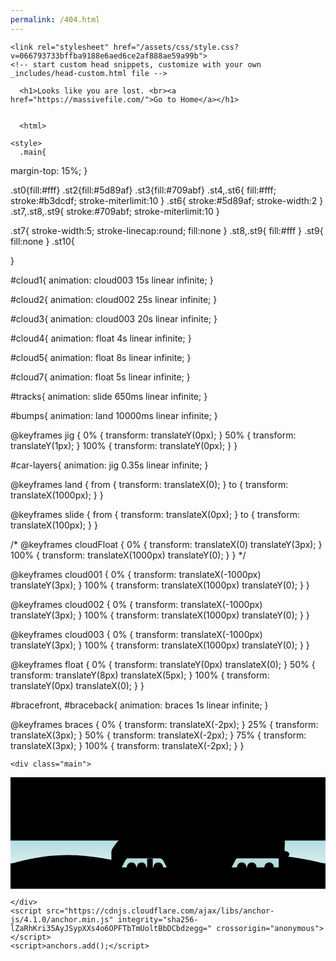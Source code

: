 ```yaml
---
permalink: /404.html
---
```


<!DOCTYPE html>
<html lang="en-US">
  <head>
    <meta charset="UTF-8">
    <meta http-equiv="X-UA-Compatible" content="IE=edge">
    <meta name="viewport" content="width=device-width, initial-scale=1">

<!-- Begin Jekyll SEO tag v2.7.1 -->
<title>karan36k.github.io</title>
<meta name="generator" content="Jekyll v3.9.0" />
<meta property="og:title" content="karan36k.github.io" />
<meta property="og:locale" content="en_US" />
<link rel="canonical" href="http://massivefile.com/404.html" />
<meta property="og:url" content="http://massivefile.com/404.html" />
<meta property="og:site_name" content="karan36k.github.io" />
<meta name="twitter:card" content="summary" />
<meta property="twitter:title" content="karan36k.github.io" />
<script type="application/ld+json">
{"url":"http://massivefile.com/404.html","@type":"WebPage","headline":"https://massivefile.com","@context":"https://schema.org"}</script>
<!-- End Jekyll SEO tag -->

    <link rel="stylesheet" href="/assets/css/style.css?v=066793733bffba9188e6aed6ce2af888ae59a99b">
    <!-- start custom head snippets, customize with your own _includes/head-custom.html file -->

<!-- Setup Google Analytics -->



<!-- You can set your favicon here -->
<!-- link rel="shortcut icon" type="image/x-icon" href="/favicon.ico" -->

<!-- end custom head snippets -->

  </head>
  <body>
    <div class="container-lg px-3 my-5 markdown-body">
      
      <h1>Looks like you are lost. <br><a href="https://massivefile.com/">Go to Home</a></h1>
      

      <html>
  
  <head>
    <meta property="og:title" content="https://massivefile.com" />
  
    <style>
      .main{
  margin-top: 15%;
}

.st0{fill:#fff}
.st2{fill:#5d89af}
.st3{fill:#709abf}
.st4,.st6{
  fill:#fff;
  stroke:#b3dcdf;
  stroke-miterlimit:10
}
.st6{
  stroke:#5d89af;
  stroke-width:2
}
.st7,.st8,.st9{
  stroke:#709abf;
  stroke-miterlimit:10
}

.st7{
  stroke-width:5;
  stroke-linecap:round;
  fill:none
}
.st8,.st9{
  fill:#fff
}
.st9{
  fill:none
}
.st10{
  
}

#cloud1{
  animation: cloud003 15s linear infinite;
}

#cloud2{
  animation: cloud002 25s linear infinite;
}

#cloud3{
  animation: cloud003 20s linear infinite;
}

#cloud4{
  animation: float 4s linear infinite;
}

#cloud5{
  animation: float 8s linear infinite;
}

#cloud7{
  animation: float 5s linear infinite;
}

#tracks{
  animation: slide 650ms linear infinite;
}

#bumps{
  animation: land 10000ms linear infinite;
}

@keyframes jig {
    0% { transform: translateY(0px); }
    50% { transform: translateY(1px); }
    100% { transform: translateY(0px); }
}

#car-layers{
  animation: jig 0.35s linear infinite;
}

@keyframes land {
    from { transform: translateX(0); }
    to { transform: translateX(1000px); }
}


@keyframes slide {
    from { transform: translateX(0px); }
    to { transform: translateX(100px); }
}

/* @keyframes cloudFloat {
  0% { transform: translateX(0) translateY(3px); }
  100% { transform: translateX(1000px) translateY(0); }
} */

@keyframes cloud001 {
  0% { transform: translateX(-1000px) translateY(3px); }
  100% { transform: translateX(1000px) translateY(0); }
}

@keyframes cloud002 {
  0% { transform: translateX(-1000px) translateY(3px); }
  100% { transform: translateX(1000px) translateY(0); }
}

@keyframes cloud003 {
  0% { transform: translateX(-1000px) translateY(3px); }
  100% { transform: translateX(1000px) translateY(0); }
}

@keyframes float {
    0% { transform: translateY(0px) translateX(0); }
    50% { transform: translateY(8px) translateX(5px); }
    100% { transform: translateY(0px) translateX(0); }
}

#bracefront, #braceback{
  animation: braces 1s linear infinite;
}

@keyframes braces {
    0% { transform: translateX(-2px); }
  25% { transform: translateX(3px); }
    50% { transform: translateX(-2px); }
    75% { transform: translateX(3px); }
  100% { transform: translateX(-2px); }
}
    </style>
  </head>
  
  
  <body>
  
    <div class="main">
  <div>
    <svg xmlns="http://www.w3.org/2000/svg" viewBox="0 0 1000 355">
  <g id="ocean">
    <path id="sky" class="st0" d="M0 0h1000v203.1H0z" />
    <linearGradient id="water_1_" gradientUnits="userSpaceOnUse" x1="500" y1="354" x2="500" y2="200.667">
      <stop offset="0" stop-color="#fff" />
      <stop offset="1" stop-color="#b3dcdf" />
    </linearGradient>
    <path id="water" fill="url(#water_1_)" d="M0 200.7h1000V354H0z" />
    <path id="land" class="st0" d="M0 273.4h1000V354H0z" />
    <g id="bumps">
      <path class="st0" d="M0 275.2s83.8-28 180-28 197 28 197 28H0z" />
    <path class="st0" d="M377 275.2s54.7-28 117.5-28 128.6 28 128.6 28H377z" />
    <path class="st0" d="M623.2 275.2s83.7-28 179.9-28 196.9 28 196.9 28H623.2z" />
      <path class="st0" d="M-998 275.2s83.8-28 180-28 197 28 197 28h-377z" />
      <path class="st0" d="M-621 275.2s54.7-28 117.5-28 128.6 28 128.6 28H-621z" />
      <path class="st0" d="M-374.8 275.2s83.7-28 179.9-28S2 275.2 2 275.2h-376.8z" />
    </g>
  </g>
  <g id="tracks">
    <path class="st2" d="M9.8 282.4h-3L0 307.6h3z" />
    <path class="st2" d="M19.8 282.4h-3L10 307.6h3z" />
    <path class="st2" d="M29.8 282.4h-3L20 307.6h3z" />
    <path class="st2" d="M39.8 282.4h-3L30 307.6h3z" />
    <path class="st2" d="M49.8 282.4h-3L40 307.6h3z" />
    <path class="st2" d="M59.8 282.4h-3L50 307.6h3z" />
    <path class="st2" d="M69.8 282.4h-3L60 307.6h3z" />
    <path class="st2" d="M79.8 282.4h-3L70 307.6h3z" />
    <path class="st2" d="M89.8 282.4h-3L80 307.6h3z" />
    <path class="st2" d="M99.8 282.4h-3L90 307.6h3z" />
    <path class="st2" d="M109.8 282.4h-3l-6.8 25.2h3z" />
    <path class="st2" d="M119.8 282.4h-3l-6.8 25.2h3z" />
    <path class="st2" d="M129.8 282.4h-3l-6.8 25.2h3z" />
    <path class="st2" d="M139.8 282.4h-3l-6.8 25.2h3z" />
    <path class="st2" d="M149.8 282.4h-3l-6.8 25.2h3z" />
    <path class="st2" d="M159.8 282.4h-3l-6.8 25.2h3z" />
    <path class="st2" d="M169.8 282.4h-3l-6.8 25.2h3z" />
    <path class="st2" d="M179.8 282.4h-3l-6.8 25.2h3z" />
    <path class="st2" d="M189.8 282.4h-3l-6.8 25.2h3z" />
    <path class="st2" d="M199.8 282.4h-3l-6.8 25.2h3z" />
    <path class="st2" d="M209.8 282.4h-3l-6.8 25.2h3z" />
    <path class="st2" d="M219.8 282.4h-3l-6.8 25.2h3z" />
    <path class="st2" d="M229.8 282.4h-3l-6.8 25.2h3z" />
    <path class="st2" d="M239.8 282.4h-3l-6.8 25.2h3z" />
    <path class="st2" d="M249.8 282.4h-3l-6.8 25.2h3z" />
    <path class="st2" d="M259.8 282.4h-3l-6.8 25.2h3z" />
    <path class="st2" d="M269.8 282.4h-3l-6.8 25.2h3z" />
    <path class="st2" d="M279.8 282.4h-3l-6.8 25.2h3z" />
    <path class="st2" d="M289.8 282.4h-3l-6.8 25.2h3z" />
    <path class="st2" d="M299.8 282.4h-3l-6.8 25.2h3z" />
    <path class="st2" d="M309.8 282.4h-3l-6.8 25.2h3z" />
    <path class="st2" d="M319.8 282.4h-3l-6.8 25.2h3z" />
    <path class="st2" d="M329.8 282.4h-3l-6.8 25.2h3z" />
    <path class="st2" d="M339.8 282.4h-3l-6.8 25.2h3z" />
    <path class="st2" d="M349.8 282.4h-3l-6.8 25.2h3z" />
    <path class="st2" d="M359.8 282.4h-3l-6.8 25.2h3z" />
    <path class="st2" d="M369.8 282.4h-3l-6.8 25.2h3z" />
    <path class="st2" d="M379.8 282.4h-3l-6.8 25.2h3z" />
    <path class="st2" d="M389.8 282.4h-3l-6.8 25.2h3z" />
    <path class="st2" d="M399.8 282.4h-3l-6.8 25.2h3z" />
    <path class="st2" d="M409.8 282.4h-3l-6.8 25.2h3z" />
    <path class="st2" d="M419.8 282.4h-3l-6.8 25.2h3z" />
    <path class="st2" d="M429.8 282.4h-3l-6.8 25.2h3z" />
    <path class="st2" d="M439.8 282.4h-3l-6.8 25.2h3z" />
    <path class="st2" d="M449.8 282.4h-3l-6.8 25.2h3z" />
    <path class="st2" d="M459.8 282.4h-3l-6.8 25.2h3z" />
    <path class="st2" d="M469.8 282.4h-3l-6.8 25.2h3z" />
    <path class="st2" d="M479.8 282.4h-3l-6.8 25.2h3z" />
    <path class="st2" d="M489.8 282.4h-3l-6.8 25.2h3z" />
    <path class="st2" d="M499.8 282.4h-3l-6.8 25.2h3z" />
    <path class="st2" d="M1000 282.4h-3l-6.8 25.2h3z" />
    <path class="st2" d="M990 282.4h-3l-6.8 25.2h3z" />
    <path class="st2" d="M980 282.4h-3l-6.8 25.2h3z" />
    <path class="st2" d="M970 282.4h-3l-6.8 25.2h3z" />
    <path class="st2" d="M960 282.4h-3l-6.8 25.2h3z" />
    <path class="st2" d="M950 282.4h-3l-6.8 25.2h3z" />
    <path class="st2" d="M940 282.4h-3l-6.8 25.2h3z" />
    <path class="st2" d="M930 282.4h-3l-6.8 25.2h3z" />
    <path class="st2" d="M920 282.4h-3l-6.8 25.2h3z" />
    <path class="st2" d="M910 282.4h-3l-6.8 25.2h3z" />
    <path class="st2" d="M900 282.4h-3l-6.8 25.2h3z" />
    <path class="st2" d="M890 282.4h-3l-6.8 25.2h3z" />
    <path class="st2" d="M880 282.4h-3l-6.8 25.2h3z" />
    <path class="st2" d="M870 282.4h-3l-6.8 25.2h3z" />
    <path class="st2" d="M860 282.4h-3l-6.8 25.2h3z" />
    <path class="st2" d="M850 282.4h-3l-6.8 25.2h3z" />
    <path class="st2" d="M840 282.4h-3l-6.8 25.2h3z" />
    <path class="st2" d="M830 282.4h-3l-6.8 25.2h3z" />
    <path class="st2" d="M820 282.4h-3l-6.8 25.2h3z" />
    <path class="st2" d="M810 282.4h-3l-6.8 25.2h3z" />
    <path class="st2" d="M800 282.4h-3l-6.8 25.2h3z" />
    <path class="st2" d="M790 282.4h-3l-6.8 25.2h3z" />
    <path class="st2" d="M780 282.4h-3l-6.8 25.2h3z" />
    <path class="st2" d="M770 282.4h-3l-6.8 25.2h3z" />
    <path class="st2" d="M760 282.4h-3l-6.8 25.2h3z" />
    <path class="st2" d="M750 282.4h-3l-6.8 25.2h3z" />
    <path class="st2" d="M740 282.4h-3l-6.8 25.2h3z" />
    <path class="st2" d="M730 282.4h-3l-6.8 25.2h3z" />
    <path class="st2" d="M720 282.4h-3l-6.8 25.2h3z" />
    <path class="st2" d="M710 282.4h-3l-6.8 25.2h3z" />
    <path class="st2" d="M700 282.4h-3l-6.8 25.2h3z" />
    <path class="st2" d="M690 282.4h-3l-6.8 25.2h3z" />
    <path class="st2" d="M680 282.4h-3l-6.8 25.2h3z" />
    <path class="st2" d="M670 282.4h-3l-6.8 25.2h3z" />
    <path class="st2" d="M660 282.4h-3l-6.8 25.2h3z" />
    <path class="st2" d="M650 282.4h-3l-6.8 25.2h3z" />
    <path class="st2" d="M640 282.4h-3l-6.8 25.2h3z" />
    <path class="st2" d="M630 282.4h-3l-6.8 25.2h3z" />
    <path class="st2" d="M620 282.4h-3l-6.8 25.2h3z" />
    <path class="st2" d="M610 282.4h-3l-6.8 25.2h3z" />
    <path class="st2" d="M600 282.4h-3l-6.8 25.2h3z" />
    <path class="st2" d="M590 282.4h-3l-6.8 25.2h3z" />
    <path class="st2" d="M580 282.4h-3l-6.8 25.2h3z" />
    <path class="st2" d="M570 282.4h-3l-6.8 25.2h3z" />
    <path class="st2" d="M560 282.4h-3l-6.8 25.2h3z" />
    <g>
      <path class="st2" d="M-490.2 282.4h-3l-6.8 25.2h3z" />
      <path class="st2" d="M-480.2 282.4h-3l-6.8 25.2h3z" />
      <path class="st2" d="M-470.2 282.4h-3l-6.8 25.2h3z" />
      <path class="st2" d="M-460.2 282.4h-3l-6.8 25.2h3z" />
      <path class="st2" d="M-450.2 282.4h-3l-6.8 25.2h3z" />
      <path class="st2" d="M-440.2 282.4h-3l-6.8 25.2h3z" />
      <path class="st2" d="M-430.2 282.4h-3l-6.8 25.2h3z" />
      <path class="st2" d="M-420.2 282.4h-3l-6.8 25.2h3z" />
      <path class="st2" d="M-410.2 282.4h-3l-6.8 25.2h3z" />
      <path class="st2" d="M-400.2 282.4h-3l-6.8 25.2h3z" />
      <path class="st2" d="M-390.2 282.4h-3l-6.8 25.2h3z" />
      <path class="st2" d="M-380.2 282.4h-3l-6.8 25.2h3z" />
      <path class="st2" d="M-370.2 282.4h-3l-6.8 25.2h3z" />
      <path class="st2" d="M-360.2 282.4h-3l-6.8 25.2h3z" />
      <path class="st2" d="M-350.2 282.4h-3l-6.8 25.2h3z" />
      <path class="st2" d="M-340.2 282.4h-3l-6.8 25.2h3z" />
      <path class="st2" d="M-330.2 282.4h-3l-6.8 25.2h3z" />
      <path class="st2" d="M-320.2 282.4h-3l-6.8 25.2h3z" />
      <path class="st2" d="M-310.2 282.4h-3l-6.8 25.2h3z" />
      <path class="st2" d="M-300.2 282.4h-3l-6.8 25.2h3z" />
      <path class="st2" d="M-290.2 282.4h-3l-6.8 25.2h3z" />
      <path class="st2" d="M-280.2 282.4h-3l-6.8 25.2h3z" />
      <path class="st2" d="M-270.2 282.4h-3l-6.8 25.2h3z" />
      <path class="st2" d="M-260.2 282.4h-3l-6.8 25.2h3z" />
      <path class="st2" d="M-250.2 282.4h-3l-6.8 25.2h3z" />
      <path class="st2" d="M-240.2 282.4h-3l-6.8 25.2h3z" />
      <path class="st2" d="M-230.2 282.4h-3l-6.8 25.2h3z" />
      <path class="st2" d="M-220.2 282.4h-3l-6.8 25.2h3z" />
      <path class="st2" d="M-210.2 282.4h-3l-6.8 25.2h3z" />
      <path class="st2" d="M-200.2 282.4h-3l-6.8 25.2h3z" />
      <path class="st2" d="M-190.2 282.4h-3l-6.8 25.2h3z" />
      <path class="st2" d="M-180.2 282.4h-3l-6.8 25.2h3z" />
      <path class="st2" d="M-170.2 282.4h-3l-6.8 25.2h3z" />
      <path class="st2" d="M-160.2 282.4h-3l-6.8 25.2h3z" />
      <path class="st2" d="M-150.2 282.4h-3l-6.8 25.2h3z" />
      <path class="st2" d="M-140.2 282.4h-3l-6.8 25.2h3z" />
      <path class="st2" d="M-130.2 282.4h-3l-6.8 25.2h3z" />
      <path class="st2" d="M-120.2 282.4h-3l-6.8 25.2h3z" />
      <path class="st2" d="M-110.2 282.4h-3l-6.8 25.2h3z" />
      <path class="st2" d="M-100.2 282.4h-3l-6.8 25.2h3z" />
      <path class="st2" d="M-90.2 282.4h-3l-6.8 25.2h3z" />
      <path class="st2" d="M-80.2 282.4h-3l-6.8 25.2h3z" />
      <path class="st2" d="M-70.2 282.4h-3l-6.8 25.2h3z" />
      <path class="st2" d="M-60.2 282.4h-3l-6.8 25.2h3z" />
      <path class="st2" d="M-50.2 282.4h-3l-6.8 25.2h3z" />
      <path class="st2" d="M-40.2 282.4h-3l-6.8 25.2h3z" />
      <path class="st2" d="M-30.2 282.4h-3l-6.8 25.2h3z" />
      <path class="st2" d="M-20.2 282.4h-3l-6.8 25.2h3z" />
      <path class="st2" d="M-10.2 282.4h-3l-6.8 25.2h3z" />
      <path class="st2" d="M-.2 282.4h-3l-6.8 25.2h3z" />
      <path class="st2" d="M500 282.4h-3l-6.8 25.2h3z" />
      <path class="st2" d="M490 282.4h-3l-6.8 25.2h3z" />
      <path class="st2" d="M480 282.4h-3l-6.8 25.2h3z" />
      <path class="st2" d="M470 282.4h-3l-6.8 25.2h3z" />
      <path class="st2" d="M460 282.4h-3l-6.8 25.2h3z" />
      <path class="st2" d="M450 282.4h-3l-6.8 25.2h3z" />
      <path class="st2" d="M440 282.4h-3l-6.8 25.2h3z" />
      <path class="st2" d="M430 282.4h-3l-6.8 25.2h3z" />
      <path class="st2" d="M420 282.4h-3l-6.8 25.2h3z" />
      <path class="st2" d="M410 282.4h-3l-6.8 25.2h3z" />
      <path class="st2" d="M400 282.4h-3l-6.8 25.2h3z" />
      <path class="st2" d="M390 282.4h-3l-6.8 25.2h3z" />
      <path class="st2" d="M380 282.4h-3l-6.8 25.2h3z" />
      <path class="st2" d="M370 282.4h-3l-6.8 25.2h3z" />
      <path class="st2" d="M360 282.4h-3l-6.8 25.2h3z" />
      <path class="st2" d="M350 282.4h-3l-6.8 25.2h3z" />
      <path class="st2" d="M340 282.4h-3l-6.8 25.2h3z" />
      <path class="st2" d="M330 282.4h-3l-6.8 25.2h3z" />
      <path class="st2" d="M320 282.4h-3l-6.8 25.2h3z" />
      <path class="st2" d="M310 282.4h-3l-6.8 25.2h3z" />
      <path class="st2" d="M300 282.4h-3l-6.8 25.2h3z" />
      <path class="st2" d="M290 282.4h-3l-6.8 25.2h3z" />
      <path class="st2" d="M280 282.4h-3l-6.8 25.2h3z" />
      <path class="st2" d="M270 282.4h-3l-6.8 25.2h3z" />
      <path class="st2" d="M260 282.4h-3l-6.8 25.2h3z" />
      <path class="st2" d="M250 282.4h-3l-6.8 25.2h3z" />
      <path class="st2" d="M240 282.4h-3l-6.8 25.2h3z" />
      <path class="st2" d="M230 282.4h-3l-6.8 25.2h3z" />
      <path class="st2" d="M220 282.4h-3l-6.8 25.2h3z" />
      <path class="st2" d="M210 282.4h-3l-6.8 25.2h3z" />
      <path class="st2" d="M200 282.4h-3l-6.8 25.2h3z" />
      <path class="st2" d="M190 282.4h-3l-6.8 25.2h3z" />
      <path class="st2" d="M180 282.4h-3l-6.8 25.2h3z" />
      <path class="st2" d="M170 282.4h-3l-6.8 25.2h3z" />
      <path class="st2" d="M160 282.4h-3l-6.8 25.2h3z" />
      <path class="st2" d="M150 282.4h-3l-6.8 25.2h3z" />
      <path class="st2" d="M140 282.4h-3l-6.8 25.2h3z" />
      <path class="st2" d="M130 282.4h-3l-6.8 25.2h3z" />
      <path class="st2" d="M120 282.4h-3l-6.8 25.2h3z" />
      <path class="st2" d="M110 282.4h-3l-6.8 25.2h3z" />
      <path class="st2" d="M100 282.4h-3l-6.8 25.2h3z" />
      <path class="st2" d="M90 282.4h-3l-6.8 25.2h3z" />
      <path class="st2" d="M80 282.4h-3l-6.8 25.2h3z" />
      <path class="st2" d="M70 282.4h-3l-6.8 25.2h3z" />
      <path class="st2" d="M60 282.4h-3l-6.8 25.2h3z" />
    </g>
    <path class="st2" d="M550 282.4h-3l-6.8 25.2h3z" />
    <path class="st2" d="M540 282.4h-3l-6.8 25.2h3z" />
    <path class="st2" d="M530 282.4h-3l-6.8 25.2h3z" />
    <path class="st2" d="M520 282.4h-3l-6.8 25.2h3z" />
    <path class="st2" d="M510 282.4h-3l-6.8 25.2h3z" />
    <path class="st2" d="M550 282.4h-3l-6.8 25.2h3z" />
    <path class="st2" d="M540 282.4h-3l-6.8 25.2h3z" />
    <path class="st2" d="M530 282.4h-3l-6.8 25.2h3z" />
    <path class="st2" d="M520 282.4h-3l-6.8 25.2h3z" />
    <path class="st2" d="M510 282.4h-3l-6.8 25.2h3z" />
    <path class="st3" d="M-499.5 300.2H1000v5.1H-499.5z" />
    <path class="st3" d="M-499.5 283.8H1000v2.8H-499.5z" />
  </g>
  <g id="cloudsAll">
    <path id="cloud1" class="st4" d="M19.5 69.7s-21.3.5-25-12.2c0 0-4.3-21.3 16-21.8 0 0-2.1-12.2 12.2-14.9 0 0 15-3.2 21.3 6.9 0 0 3.6-20.7 17.8-22.3 0 0 24-3 26.6 13.1 0 0 .1 9.5-2.8 13.5 0 0 9.5-15 26.5-4.8 0 0 12.1 7.9 7 20.2 0 0 16 4.8 10.1 18.1 0 0-10.2 8.5-17.1-1.1 0 0-5.5 16-32.5 16 0 0-19.1 2.1-27-13.3 0 0 .5 10.1-13.3 10.6-.1 0-20.3 3.2-19.8-8z" />
    <path id="cloud3" class="st4" d="M836 132s-18.3 2.1-22.2-4.9c0 0-4.9-11.8 12.5-13.8 0 0-2.5-6.8 9.7-9.6 0 0 12.7-3.1 18.7 2.1 0 0 2-12.2 14-14.3 0 0 16.6-3.3 23.7 2.1 0 0 4.8 3.9 2.4 6.5 0 0 3.1-4.8 18.4-.4 0 0 10.9 3.5 7.2 11 0 0 13.8-1.5 9.7 9.5 0 0-4.1 10.8-15.5 4.8 0 0-3.1 5.6-26.4 7.9 0 0-16.3 2.8-24-5.3 0 0 1 5.7-10.8 7.2-.1.1-17.2 3.6-17.4-2.8z" />
    <path id="cloud2" class="st4" d="M19.3 159.5s-15.9.6-18.8-5.1c0 0-3.4-9.5 11.7-10.1 0 0-1.7-5.5 9-6.9 0 0 11.2-1.7 16 2.8 0 0 2.5-9.4 13.1-10.3 0 0 17.9-1.8 20 5.4 0 0 .2 4.3-2 6.1 0 0 6.9-6.9 19.8-2.6 0 0 9.1 3.4 5.5 9 0 0 6.5 0 4.5 6.7 0 0-2.6 5.6-9.6 1 0 0-4 7.3-24.2 7.7 0 0-14.2 1.3-20.4-5.5 0 0 .5 4.5-9.8 5 0 .1-15 1.8-14.8-3.2z" />
    <path id="cloud4" class="st4" d="M370.3 109.5s15.9.6 18.8-5.1c0 0 3.4-9.5-11.7-10.1 0 0 1.7-5.5-9-6.9 0 0-11.2-1.7-16 2.8 0 0-2.5-9.4-13.1-10.3 0 0-17.9-1.8-20 5.4 0 0-.2 4.3 2 6.1 0 0-6.9-6.9-19.8-2.6 0 0-9.1 3.4-5.5 9 0 0-12 1.9-7.7 8 0 0 7.5 4 12.8-.2 0 0 4 7.3 24.2 7.7 0 0 14.2 1.3 20.4-5.5 0 0-.5 4.5 9.8 5 0 0 15.1 1.7 14.8-3.3z" />
    <path id="cloud5" class="st4" d="M511.7 12.4s-21.3-.3-25 7c0 0-4.3 12.2 16 12.5 0 0-2.1 7 12.2 8.6 0 0 15 1.8 21.3-4 0 0 3.6 11.9 17.8 12.8 0 0 19.5 1.6 27-4.4 0 0 5-4.4 2.1-6.7 0 0 4.1 4.4 21.2-1.5 0 0 12.1-4.6 7-11.6 0 0 16-2.8 10.1-10.4 0 0-10.2-4.9-17.1.6 0 0-5.5-9.2-32.5-9.2 0 0-19.1-1.2-27 7.6 0 0 .5-5.8-13.3-6.1-.1.2-20.3-1.6-19.8 4.8z" />
  </g>
  <g id="train">
    <path fill="#b3dcdf" d="M344.5 248.5h507.2v37.8H344.5z" />
    <g id="wheels">
      <circle class="st6" cx="384.1" cy="285.6" r="15.1" />
      <path class="st2" d="M384.1 295.7c-5.6 0-10.1-4.5-10.1-10.1s4.5-10.1 10.1-10.1 10.1 4.5 10.1 10.1c0 5.5-4.6 10.1-10.1 10.1z" />
      <circle class="st6" cx="416.1" cy="285.6" r="15.1" />
      <path class="st2" d="M416.1 295.7c-5.6 0-10.1-4.5-10.1-10.1s4.5-10.1 10.1-10.1 10.1 4.5 10.1 10.1c0 5.5-4.6 10.1-10.1 10.1z" />
      <circle class="st6" cx="469.1" cy="285.6" r="15.1" />
      <path class="st2" d="M469.1 295.7c-5.6 0-10.1-4.5-10.1-10.1s4.5-10.1 10.1-10.1 10.1 4.5 10.1 10.1c0 5.5-4.6 10.1-10.1 10.1z" />
      <circle class="st6" cx="734.1" cy="285.6" r="15.1" />
      <path class="st2" d="M734.1 295.7c-5.6 0-10.1-4.5-10.1-10.1s4.5-10.1 10.1-10.1 10.1 4.5 10.1 10.1c0 5.5-4.6 10.1-10.1 10.1z" />
      <circle class="st6" cx="766.1" cy="285.6" r="15.1" />
      <path class="st2" d="M766.1 295.7c-5.6 0-10.1-4.5-10.1-10.1s4.5-10.1 10.1-10.1 10.1 4.5 10.1 10.1c0 5.5-4.6 10.1-10.1 10.1z" />
      <circle class="st6" cx="821.1" cy="285.6" r="15.1" />
      <path class="st2" d="M821.1 295.7c-5.6 0-10.1-4.5-10.1-10.1s4.5-10.1 10.1-10.1 10.1 4.5 10.1 10.1c0 5.5-4.6 10.1-10.1 10.1z" />
    </g>
    <path id="bracefront" class="st7" d="M383.2 285.6h88.1" />
    <path id="braceback" class="st7" d="M733.2 285.6h88.1" />
    <g id="car-layers">
      <path id="car" class="st8" d="M321.8 300.7v-32.4s1.2.7-1.5-2.4v-29.1s3.1-11.6 10.7-21.1c0 0 7.6-12 15.5-17.5h1.3s10.2-4.9 30.9-28h.6s-.9-1.4 0-2.7c0 0 10.1-10.5 21-12.3 0 0 9.4-1.8 20.2-1.8h47.7V151H492v-1.1h10.1v1.1h19v2.2s8.2.9 19.2-4.2c0 0 1.4-1.1 28.8-1.1h291.5v6.8h7.5v2.2s12.2-.6 12.2 9.8V177l-10-.1v57.9s14.9-.5 14.9 10.2c0 0 1 9-14.9 8.9v3.8H719.5s-2.4.1-4.3 3l-15 29s-2.9 5.1-10.8 5.1H504.3s-2.9.1-6.1-5l-13.1-25s-4.5-7.1-11.8-7.1H369v2.4s-3.2 1.3-7.1 8.7L351.4 289s-2.9 6.3-6.9 6.4h-17.8l-4.9 5.3z" />
      <path id="streamline-outine" class="st8" d="M320.3 236.6s1.4-6.8 4.4-11.3c0 0 .1-2.3 23.2-6.3l78-16.6s103.3-21.1 134.9-26.1c0 0 93.3-16 120.5-17.9 0 0 57.6-4.3 100-4.1h88.9v63.4s-10.3 5.4-17.1 5.3c0 0-305.6 4.9-366.3 8.1 0 0-100.3 4.8-119.1 6.8 0-.1-46.6 1.2-47.4-1.3z" />
      <g id="window-grate">
        <path class="st9" d="M739.5 182.6H854" />
        <path class="st9" d="M739.5 177.6H854" />
        <path class="st9" d="M739.5 172.6H854" />
        <path class="st9" d="M739.5 167.6H854" />
        <path class="st9" d="M739.5 161.4H854v26.1H739.5z" />
      </g>
      <path class="st9" d="M320.3 257.8h549.9" />
      <g id="Text">
        <text transform="translate(377.037 230.025)" class="st8 st10" font-size="21">
          404
        </text>
        <text transform="translate(659.5 213.994)" class="st8 st10" font-size="24.025">
        Page not found.
        </text>
      </g>
      <g id="ladders">
        <g id="ladder-f">
          <path id="front-ladder" class="st8" d="M433.8 258.4h17.8v34.8h-17.8z" />
          <path id="fb-rung" class="st9" d="M433.8 281.1h17.7" />
          <path id="ft-rung" class="st9" d="M433.8 268.6h17.7" />
        </g>
        <g id="ladder-b">
          <path id="ladder-back" class="st8" d="M851.8 257.8h17.8v34.8h-17.8z" />
          <path id="bt-rung" class="st9" d="M851.8 268.6h17.7" />
          <path id="bb-rung" class="st9" d="M851.8 281.1h17.7" />
        </g>
      </g>
      <path id="window-front" class="st8" d="M350.5 196.4s-.4 3.9 15.2 4.3l32.3-30.3s-18.2 1.1-19-.8l-28.5 26.8z" />
    </g>
  </g>
</svg>
  </div>
</div>
    
    
  </body>
  </html>


      
    </div>
    <script src="https://cdnjs.cloudflare.com/ajax/libs/anchor-js/4.1.0/anchor.min.js" integrity="sha256-lZaRhKri35AyJSypXXs4o6OPFTbTmUoltBbDCbdzegg=" crossorigin="anonymous"></script>
    <script>anchors.add();</script>
  </body>
</html>
